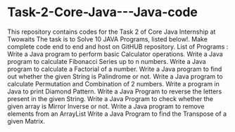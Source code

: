 # Task-2-Core-Java---Java-code
This repository contains codes for the Task 2 of Core Java Internship at Twowaits
The task is to Solve 10 JAVA Programs, listed below!.
Make complete code end to end and host on GitHUB repository.
List of Programs :
Write a Java program to perform basic Calculator operations.
Write a Java program to calculate Fibonacci Series up to n numbers.
Write a Java program to calculate a Factorial of a number.
Write a Java program to find out whether the given String is Palindrome or not.
Write a Java program to calculate Permutation and Combination of 2 numbers.
Write a program in Java to print Diamond Pattern.
Write a Java Program to reverse the letters present in the given String.
Write a Java Program to check whether the given array is Mirror Inverse or not.
Write a Java program to remove elements from an ArrayList
Write a Java Program to find the Transpose of a given Matrix.
